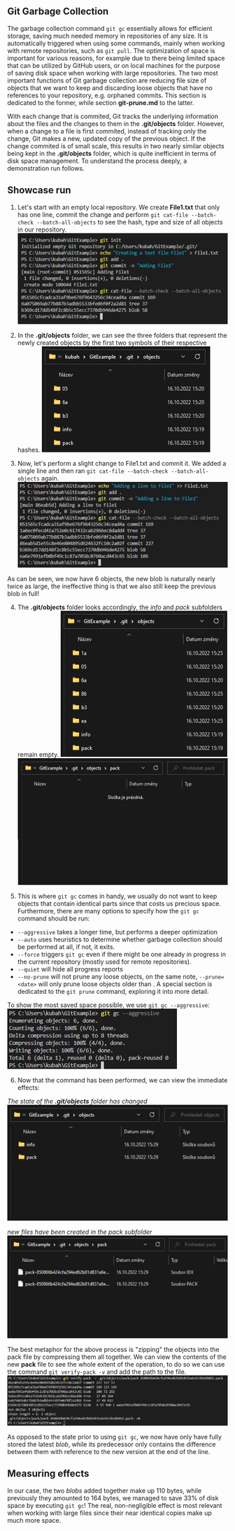 ## Git Garbage Collection

The garbage collection command `git gc` essentially allows for efficient storage, saving much needed memory in repositories of any size. It is automatically triggered when using some commands, mainly when working with remote repositories, such as `git pull`. The optimization of space is important for various reasons, for example due to there being limited space that can be utilized by GitHub users, or on local machines for the purpose of saving disk space when working with large repositories. The two most important functions of Git garbage collection are reducing file size of objects that we want to keep and discarding loose objects that have no references to your repository, e.g. orphaned commits. This section is dedicated to the former, while section **git-prune.md** to the latter.


With each change that is commited, Git tracks the underlying information about the files and the changes to them in the **.git/objects** folder. However, when a change to a file is first commited, instead of tracking only the change, Git makes a new, updated copy of the previous object. If the change commited is of small scale, this results in two nearly similar objects being kept in the **.git/objects** folder, which is quite inefficient in terms of disk space management. To understand the process deeply, a demonstration run follows.

## Showcase run

1. Let's start with an empty local repository. We create **File1.txt** that only has one line, commit the change and perform `git cat-file --batch-check --batch-all-objects` to see the hash, type and size of all objects in our repository.
![image](images/1_creating_a_file.jpg)

2. In the **.git/objects** folder, we can see the three folders that represent the newly created objects by the first two symbols of their respective hashes.
![image](images/2_folder_look.jpg)

3. Now, let's perform a slight change to File1.txt and commit it. We added a single line and then ran `git cat-file --batch-check --batch-all-objects` again.
![image](images/3_adding_a_line.jpg)

As can be seen, we now have 6 objects, the new blob is naturally nearly twice as large, the ineffective thing is that we also still keep the previous blob in full!

4. The **.git/objects** folder looks accordingly, the *info* and *pack* subfolders remain empty.
![image](images/4_folder_look_second_change.jpg)
![image](images/5_pack_empty_before_gc.jpg)

5. This is where `git gc` comes in handy, we usually do not want to keep objects that contain identical parts since that costs us precious space. Furthermore, there are many options to specify how the `git gc` command should be run:
- `--aggressive` takes a longer time, but performs a deeper optimization
- `--auto` uses heuristics to determine whether garbage collection should be performed at all, if not, it exits.
- `--force` triggers `git gc` even if there might be one already in progress in the current repository (mostly used for remote repositories).
- `--quiet` will hide all progress reports
- `--no-prune` will not prune any loose objects, on the same note, `--prune=<date>` will only prune loose objects older than *<date>*. A special section is dedicated to the `git prune` command, exploring it into more detail.

To show the most saved space possible, we use `git gc --aggressive`:
![image](images/6_git_gc.jpg)

6. Now that the command has been performed, we can view the immediate effects:

*The state of the **.git/objects** folder has changed*
![image](images/7_objects_folder.jpg)

*new files have been created in the pack subfolder*
![image](images/8_pack_subfolder.jpg)

The best metaphor for the above process is "zipping" the objects into the pack file by compressing them all together. We can view the contents of the new **pack** file to see the whole extent of the operation, to do so we can use the command `git verify-pack -v` and add the path to the file.
![image](images/9_contents_of_pack.jpg)

As opposed to the state prior to using `git gc`, we now have only have fully stored the latest *blob*, while its predecessor only contains the difference between them with reference to the new version at the end of the line.

## Measuring effects

In our case, the two *blobs* added together make up 110 bytes, while previously they amounted to 164 bytes, we managed to save 33% of disk space by executing `git gc`! The real, non-negligible effect is most relevant when working with large files since their near identical copies make up much more space.


